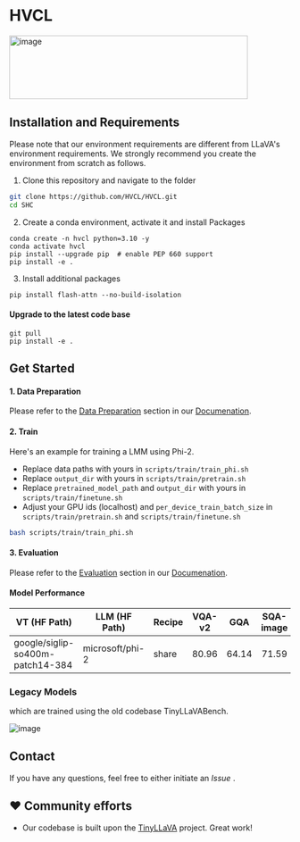 # HVCL
<img width="427" height="114" alt="image" src="https://github.com/user-attachments/assets/78a443b6-618b-42c0-8037-e0f337058619" />



## Installation and Requirements

Please note that our environment requirements are different from LLaVA's environment requirements. We strongly recommend you create the environment from scratch as follows.

1. Clone this repository and navigate to the folder
```bash
git clone https://github.com/HVCL/HVCL.git
cd SHC
```

2. Create a conda environment, activate it and install Packages
```Shell
conda create -n hvcl python=3.10 -y
conda activate hvcl
pip install --upgrade pip  # enable PEP 660 support
pip install -e .
```

3. Install additional packages
```Shell
pip install flash-attn --no-build-isolation
```
#### Upgrade to the latest code base

```Shell
git pull
pip install -e .
```

## Get Started

#### 1. Data Preparation

Please refer to the [Data Preparation](https://tinyllava-factory.readthedocs.io/en/latest/Prepare%20Datasets.html) section in our [Documenation](https://tinyllava-factory.readthedocs.io/en/latest/).

#### 2. Train

Here's an example for training a LMM using Phi-2.

- Replace data paths with yours in `scripts/train/train_phi.sh`
- Replace `output_dir` with yours in `scripts/train/pretrain.sh`
- Replace `pretrained_model_path` and `output_dir` with yours in `scripts/train/finetune.sh`
- Adjust your GPU ids (localhost) and `per_device_train_batch_size` in `scripts/train/pretrain.sh` and `scripts/train/finetune.sh`

```bash
bash scripts/train/train_phi.sh
```


#### 3. Evaluation

Please refer to the [Evaluation](https://tinyllava-factory.readthedocs.io/en/latest/Evaluation.html) section in our [Documenation](https://tinyllava-factory.readthedocs.io/en/latest/Evaluation.html).



#### Model Performance

| VT (HF Path)                      | LLM (HF Path)                      | Recipe    | VQA-v2 | GQA  | SQA-image | TextVQA | MM-Vet | POPE | MME    | MMMU-val |
| --------------------------------- | ---------------------------------- | --------- | :----: | :--: | :-------: | :-----: | :----: | :--: | :----: | :------: |
| google/siglip-so400m-patch14-384  | microsoft/phi-2                    | share     | 80.96   | 64.14 | 71.59     | 59.23   |36.1  | 88.37 | 1488.96 | 37.3    |

### Legacy Models

which are trained using the old codebase TinyLLaVABench.

![image](https://github.com/user-attachments/assets/63ba29be-5cce-4af8-ad73-216b0a3eda4a)




## Contact
If you have any questions, feel free to either initiate an *Issue* .




## ❤️ Community efforts
* Our codebase is built upon the [TinyLLaVA]([https://github.com/haotian-liu/LLaVA](https://github.com/TinyLLaVA/TinyLLaVA_Factory)) project. Great work!
